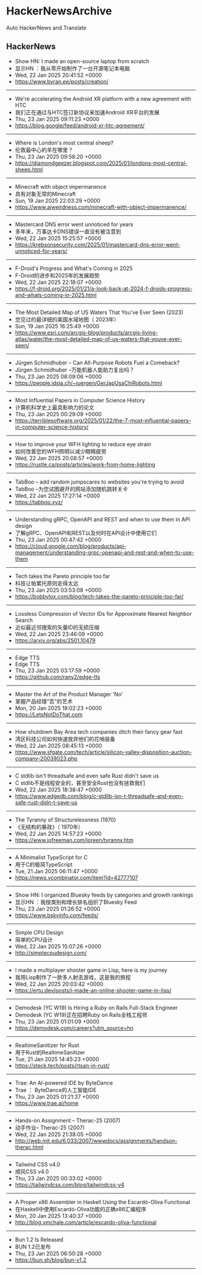 # HackerNewsArchive
Auto HackerNews and Translate

## HackerNews
* Show HN: I made an open-source laptop from scratch
* 显示HN ：我从零开始制作了一台开源笔记本电脑
* Wed, 22 Jan 2025 20:41:52 +0000
* https://www.byran.ee/posts/creation/
----
* We're accelerating the Android XR platform with a new agreement with HTC
* 我们正在通过与HTC签订新协议来加速Android XR平台的发展
* Thu, 23 Jan 2025 09:11:23 +0000
* https://blog.google/feed/android-xr-htc-agreement/
----
* Where is London's most central sheep?
* 伦敦最中心的羊在哪里？
* Thu, 23 Jan 2025 09:58:20 +0000
* https://diamondgeezer.blogspot.com/2025/01/londons-most-central-sheep.html
----
* Minecraft with object impermanence
* 具有对象无常的Minecraft
* Sun, 19 Jan 2025 22:03:29 +0000
* https://www.aiweirdness.com/minecraft-with-object-impermanence/
----
* Mastercard DNS error went unnoticed for years
* 多年来，万事达卡DNS错误一直没有被注意到
* Wed, 22 Jan 2025 15:25:57 +0000
* https://krebsonsecurity.com/2025/01/mastercard-dns-error-went-unnoticed-for-years/
----
* F-Droid's Progress and What's Coming in 2025
* F-Droid的进步和2025年的发展趋势
* Wed, 22 Jan 2025 22:18:07 +0000
* https://f-droid.org/2025/01/21/a-look-back-at-2024-f-droids-progress-and-whats-coming-in-2025.html
----
* The Most Detailed Map of US Waters That You've Ever Seen (2023)
* 您见过的最详细的美国水域地图（ 2023年）
* Sun, 19 Jan 2025 16:25:49 +0000
* https://www.esri.com/arcgis-blog/products/arcgis-living-atlas/water/the-most-detailed-map-of-us-waters-that-youve-ever-seen/
----
* Jürgen Schmidhuber – Can All-Purpose Robots Fuel a Comeback?
* Jürgen Schmidhuber –万能机器人能助力复出吗？
* Thu, 23 Jan 2025 08:09:06 +0000
* https://people.idsia.ch/~juergen/GerJapUsaChiRobots.html
----
* Most Influential Papers in Computer Science History
* 计算机科学史上最具影响力的论文
* Thu, 23 Jan 2025 00:29:09 +0000
* https://terriblesoftware.org/2025/01/22/the-7-most-influential-papers-in-computer-science-history/
----
* How to improve your WFH lighting to reduce eye strain
* 如何改善您的WFH照明以减少眼睛疲劳
* Wed, 22 Jan 2025 20:08:57 +0000
* https://rustle.ca/posts/articles/work-from-home-lighting
----
* TabBoo – add random jumpscares to websites you're trying to avoid
* TabBoo –为您试图避开的网站添加随机跳转关卡
* Wed, 22 Jan 2025 17:27:14 +0000
* https://tabboo.xyz/
----
* Understanding gRPC, OpenAPI and REST and when to use them in API design
* 了解gRPC、OpenAPI和REST以及何时在API设计中使用它们
* Thu, 23 Jan 2025 00:47:42 +0000
* https://cloud.google.com/blog/products/api-management/understanding-grpc-openapi-and-rest-and-when-to-use-them
----
* Tech takes the Pareto principle too far
* 科技让帕累托原则走得太远
* Thu, 23 Jan 2025 03:53:08 +0000
* https://bobbylox.com/blog/tech-takes-the-pareto-principle-too-far/
----
* Lossless Compression of Vector IDs for Approximate Nearest Neighbor Search
* 近似最近邻搜索的矢量ID的无损压缩
* Wed, 22 Jan 2025 23:46:09 +0000
* https://arxiv.org/abs/2501.10479
----
* Edge TTS
* Edge TTS
* Thu, 23 Jan 2025 03:17:59 +0000
* https://github.com/rany2/edge-tts
----
* Master the Art of the Product Manager 'No'
* 掌握产品经理“否”的艺术
* Mon, 20 Jan 2025 18:02:23 +0000
* https://LetsNotDoThat.com
----
* How shutdown Bay Area tech companies ditch their fancy gear fast
* 湾区科技公司如何快速放弃他们的花哨装备
* Wed, 22 Jan 2025 08:45:13 +0000
* https://www.sfgate.com/tech/article/silicon-valley-disposition-auction-company-20039023.php
----
* C stdlib isn't threadsafe and even safe Rust didn't save us
* C stdlib不是线程安全的，甚至安全Rust也没有拯救我们
* Wed, 22 Jan 2025 18:38:47 +0000
* https://www.edgedb.com/blog/c-stdlib-isn-t-threadsafe-and-even-safe-rust-didn-t-save-us
----
* The Tyranny of Structurelessness (1970)
* 《无结构的暴政》（ 1970年）
* Wed, 22 Jan 2025 14:57:23 +0000
* https://www.jofreeman.com/joreen/tyranny.htm
----
* A Minimalist TypeScript for C
* 用于C的极简TypeScript
* Tue, 21 Jan 2025 06:11:47 +0000
* https://news.ycombinator.com/item?id=42777107
----
* Show HN: I organized Bluesky feeds by categories and growth rankings
* 显示HN ：我按类别和增长排名组织了Bluesky Feed
* Thu, 23 Jan 2025 01:26:52 +0000
* https://www.bskyinfo.com/feeds/
----
* Simple CPU Design
* 简单的CPU设计
* Wed, 22 Jan 2025 15:07:26 +0000
* http://simplecpudesign.com/
----
* I made a multiplayer shooter game in Lisp, here is my journey
* 我用Lisp制作了一款多人射击游戏，这是我的旅程
* Wed, 22 Jan 2025 20:03:42 +0000
* https://ertu.dev/posts/i-made-an-online-shooter-game-in-lisp/
----
* Demodesk (YC W19) Is Hiring a Ruby on Rails Full-Stack Engineer
* Demodesk (YC W19)正在招聘Ruby on Rails全栈工程师
* Thu, 23 Jan 2025 01:01:09 +0000
* https://demodesk.com/careers?utm_source=hn
----
* RealtimeSanitizer for Rust
* 用于Rust的RealtimeSanitizer
* Tue, 21 Jan 2025 14:45:23 +0000
* https://steck.tech/posts/rtsan-in-rust/
----
* Trae: An AI-powered IDE by ByteDance
* Trae ： ByteDance的人工智能IDE
* Thu, 23 Jan 2025 01:21:37 +0000
* https://www.trae.ai/home
----
* Hands-on Assignment – Therac-25 (2007)
* 动手作业– Therac-25 (2007)
* Wed, 22 Jan 2025 21:38:05 +0000
* http://web.mit.edu/6.033/2007/wwwdocs/assignments/handson-therac.html
----
* Tailwind CSS v4.0
* 顺风CSS v4.0
* Thu, 23 Jan 2025 00:33:02 +0000
* https://tailwindcss.com/blog/tailwindcss-v4
----
* A Proper x86 Assembler in Haskell Using the Escardó-Oliva Functional
* 在Haskell中使用Escardó-Oliva功能的正确x86汇编程序
* Mon, 20 Jan 2025 13:40:37 +0000
* http://blog.vmchale.com/article/escardo-oliva-functional
----
* Bun 1.2 Is Released
* BUN 1.2已发布
* Thu, 23 Jan 2025 06:50:28 +0000
* https://bun.sh/blog/bun-v1.2
----

